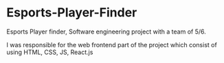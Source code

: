 # Esports-Player-Finder

Esports Player finder, Software engineering project with a team of 5/6. 

I was responsible for the web frontend part of the project which consist of using HTML, CSS, JS, React.js
